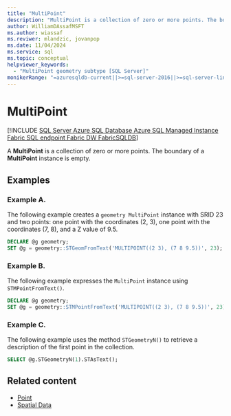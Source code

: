 ```yaml
---
title: "MultiPoint"
description: "MultiPoint is a collection of zero or more points. The boundary of a **MultiPoint** instance is empty in SQL Database Engine spatial data."
author: WilliamDAssafMSFT
ms.author: wiassaf
ms.reviwer: mlandzic, jovanpop
ms.date: 11/04/2024
ms.service: sql
ms.topic: conceptual
helpviewer_keywords:
  - "MultiPoint geometry subtype [SQL Server]"
monikerRange: "=azuresqldb-current||>=sql-server-2016||>=sql-server-linux-2017||=azuresqldb-mi-current||=fabric"
---
```

# MultiPoint
[!INCLUDE [SQL Server Azure SQL Database Azure SQL Managed Instance Fabric SQL endpoint Fabric DW FabricSQLDB](../../includes/applies-to-version/sql-asdb-asdbmi-fabricse-fabricdw-fabricsqldb.md)]  

  A **MultiPoint** is a collection of zero or more points. The boundary of a **MultiPoint** instance is empty.  
  
## Examples

### Example A.
The following example creates a `geometry MultiPoint` instance with SRID 23 and two points: one point with the coordinates (2, 3), one point with the coordinates (7, 8), and a Z value of 9.5.  
  
```sql  
DECLARE @g geometry;  
SET @g = geometry::STGeomFromText('MULTIPOINT((2 3), (7 8 9.5))', 23);  
```  
  
### Example B.
The following example expresses the `MultiPoint` instance using `STMPointFromText()`.  
  
```sql  
DECLARE @g geometry;
SET @g = geometry::STMPointFromText('MULTIPOINT((2 3), (7 8 9.5))', 23);  
```  
  
### Example C.
The following example uses the method `STGeometryN()` to retrieve a description of the first point in the collection.  
  
```sql  
SELECT @g.STGeometryN(1).STAsText();  
```  
  
## Related content

- [Point](point.md)
- [Spatial Data](spatial-data-sql-server.md)
